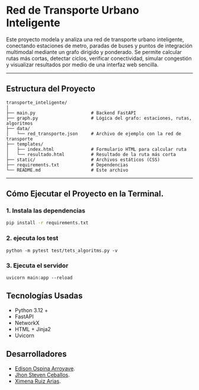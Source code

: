 # Red de Transporte Urbano Inteligente

Este proyecto modela y analiza una red de transporte urbano inteligente, conectando estaciones de metro, paradas de buses y puntos de integración multimodal mediante un grafo dirigido y ponderado. Se permite calcular rutas más cortas, detectar ciclos, verificar conectividad, simular congestión y visualizar resultados por medio de una interfaz web sencilla.

---

## Estructura del Proyecto

```
transporte_inteligente/
│
├── main.py                     # Backend FastAPI
├── graph.py                    # Lógica del grafo: estaciones, rutas, algoritmos
├── data/
│   └── red_transporte.json     # Archivo de ejemplo con la red de transporte
├── templates/
│   ├── index.html              # Formulario HTML para calcular ruta
│   └── resultado.html          # Resultado de la ruta más corta
├── static/                     # Archivos estáticos (CSS)
├── requirements.txt            # Dependencias
└── README.md                   # Este archivo

```
---

## Cómo Ejecutar el Proyecto en la Terminal.

### 1. Instala las dependencias
```bash
pip install -r requirements.txt 
```
### 2. ejecuta los test 
```
python -m pytest test/tets_algoritms.py -v
```
### 3. Ejecuta el servidor
```
uvicorn main:app --reload
```


## Tecnologías Usadas
* Python 3.12 +
* FastAPI
* NetworkX
* HTML + Jinja2
* Uvicorn

## Desarrolladores 

* [Edison Ospina Arroyave](https://github.com/EdisonOspina16).
* [Jhon Steven Ceballos](https://github.com/JHONCE79).
* [Ximena Ruiz Arias](https://github.com/ximerza).
